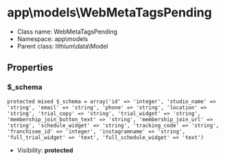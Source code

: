 app\models\WebMetaTagsPending
===============






* Class name: WebMetaTagsPending
* Namespace: app\models
* Parent class: lithium\data\Model





Properties
----------


### $_schema

    protected mixed $_schema = array('id' => 'integer', 'studio_name' => 'string', 'email' => 'string', 'phone' => 'string', 'location' => 'string', 'trial_copy' => 'string', 'trial_widget' => 'string', 'membership_join_button_text' => 'string', 'membership_join_url' => 'string', 'schedule_widget' => 'string', 'tracking_code' => 'string', 'franchisee_id' => 'integer', 'instagramname' => 'string', 'full_trial_widget' => 'text', 'full_schedule_widget' => 'text')





* Visibility: **protected**



